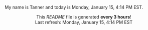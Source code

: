 My name is Tanner and today is Monday, January 15, 4:14 PM EST.

<p align="center">This <i>README</i> file is generated <b>every 3 hours</b>!</br>Last refresh: Monday, January 15, 4:14 PM EST<br /></p>
